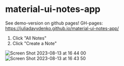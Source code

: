 # material-ui-notes-app

See demo-version on github pages! 
GH-pages: 
https://juliadavydenko.github.io/material-ui-notes-app/

1. Click "All Notes"
2. Click "Create a Note"

![Screen Shot 2023-08-13 at 16 44 00](https://github.com/juliadavydenko/material-ui-notes-app/assets/98152890/8dda189d-7cf7-45fd-8b91-8da2a54a898d)
![Screen Shot 2023-08-13 at 16 43 50](https://github.com/juliadavydenko/material-ui-notes-app/assets/98152890/b54f6a83-50df-4fb1-ae08-5f1c48a37ac6)
